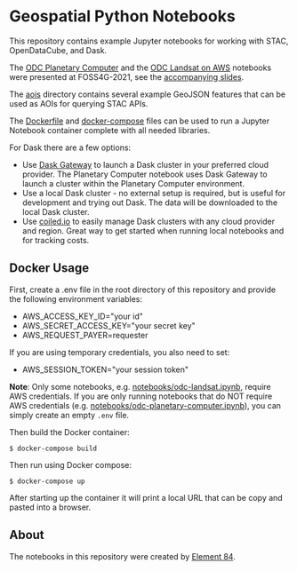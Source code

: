 # Geospatial Python Notebooks

This repository contains example Jupyter notebooks for working with STAC, OpenDataCube, and Dask. 

The [ODC Planetary Computer](notebooks/odc-planetary-computer.ipynb) and the 
[ODC Landsat on AWS](notebooks/odc-landsat.ipynb) notebooks were presented at FOSS4G-2021, see the 
[accompanying slides](https://docs.google.com/presentation/d/1JUZG_tOscAwXUzdzOAR0wL71a0UdQDWnuz9O5HZjOjQ/edit?usp=sharing).

The [aois](aois/) directory contains several example GeoJSON features that can be used
as AOIs for querying STAC APIs.

The [Dockerfile](./Dockerfile) and [docker-compose](./docker-compose.yml) files can be used to run
a Jupyter Notebook container complete with all needed libraries.

For Dask there are a few options:

- Use [Dask Gateway](https://gateway.dask.org/) to launch a Dask cluster in your preferred cloud provider.
The Planetary Computer notebook uses Dask Gateway to launch a cluster within the Planetary Computer environment.
- Use a local Dask cluster - no external setup is required, but is useful for development and trying out Dask.
The data will be downloaded to the local Dask cluster.
- Use [coiled.io](https://coiled.io/) to easily manage Dask clusters with any cloud provider and region. Great way
to get started when running local notebooks and for tracking costs.

## Docker Usage

First, create a .env file in the root directory of this repository and provide the following environment variables:

- AWS_ACCESS_KEY_ID="your id"
- AWS_SECRET_ACCESS_KEY="your secret key"
- AWS_REQUEST_PAYER=requester

If you are using temporary credentials, you also need to set:

- AWS_SESSION_TOKEN="your session token"

**Note**: Only some notebooks, e.g. [notebooks/odc-landsat.ipynb](notebooks/odc-landsat.ipynb), require AWS credentials.
If you are only running notebooks that do NOT require AWS credentials (e.g. [notebooks/odc-planetary-computer.ipynb](notebooks/odc-planetary-computer.ipynb)), you can simply create an empty `.env` file.

Then build the Docker container:

```
$ docker-compose build
```

Then run using Docker compose:

```
$ docker-compose up
```

After starting up the container it will print a local URL that can be copy and pasted into a browser.

## About

The notebooks in this repository were created by [Element 84](http://element84.com/).
